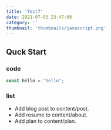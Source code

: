 ```yaml
---
title: 'Test7'
date: 2021-07-03 23:47:00
category: ''
thumbnail: 'thumbnails/javascript.png'
---
```


## Quck Start

### code

```javascript
const hello = "hello";
```
### list

- Add blog post to content/post.
- Add resume to content/about.
- Add plan to content/plan.
